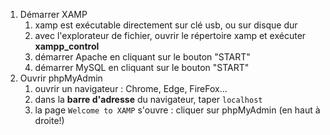 1. Démarrer XAMP
   1. xamp est exécutable directement sur clé usb, ou sur disque dur
   2. avec l'explorateur de fichier, ouvrir le répertoire xamp et exécuter **xampp_control**
   3. démarrer Apache en cliquant sur le bouton "START" 
   4. démarrer MySQL en cliquant sur le bouton "START" 
2. Ouvrir phpMyAdmin
   1. ouvrir un navigateur : Chrome, Edge, FireFox... 
   2. dans la **barre d'adresse** du navigateur, taper  `localhost`
   3. la page `Welcome to XAMP` s'ouvre : cliquer sur phpMyAdmin (en haut à droite!)
   
  
  
